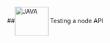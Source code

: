  ##<img align="center" alt="JAVA" src="https://cdn.freebiesupply.com/logos/large/2x/nodejs-1-logo-png-transparent.png" width="78" height="68"/> 
Testing a node API
